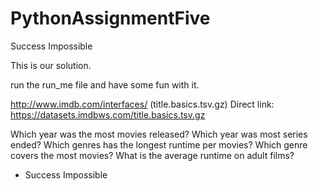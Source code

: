 # PythonAssignmentFive
Success Impossible

This is our solution.

run the run_me file and have some fun with it.

http://www.imdb.com/interfaces/ (title.basics.tsv.gz) Direct link: https://datasets.imdbws.com/title.basics.tsv.gz

Which year was the most movies released?
Which year was most series ended?
Which genres has the longest runtime per movies?
Which genre covers the most movies?
What is the average runtime on adult films?

- Success Impossible
